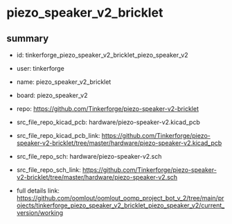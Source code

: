 # piezo_speaker_v2_bricklet
 
## summary 
* id: tinkerforge_piezo_speaker_v2_bricklet_piezo_speaker_v2
* user: tinkerforge
* name: piezo_speaker_v2_bricklet
* board: piezo_speaker_v2
* repo: https://github.com/Tinkerforge/piezo-speaker-v2-bricklet
* src_file_repo_kicad_pcb: hardware/piezo-speaker-v2.kicad_pcb
* src_file_repo_kicad_pcb_link: https://github.com/Tinkerforge/piezo-speaker-v2-bricklet/tree/master/hardware/piezo-speaker-v2.kicad_pcb


* src_file_repo_sch: hardware/piezo-speaker-v2.sch
* src_file_repo_sch_link: https://github.com/Tinkerforge/piezo-speaker-v2-bricklet/tree/master/hardware/piezo-speaker-v2.sch
* full details link: https://github.com/oomlout/oomlout_oomp_project_bot_v_2/tree/main/projects/tinkerforge_piezo_speaker_v2_bricklet_piezo_speaker_v2/current_version/working  







